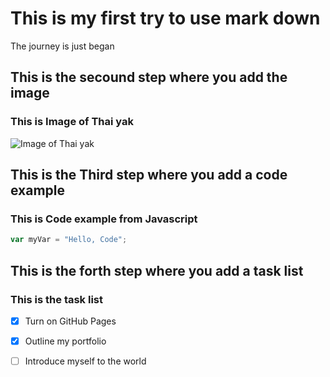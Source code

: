 # This is my first try to use mark down
  The journey is just began
  
## This is the secound step where you add the image
### This is Image of Thai yak
![Image of Thai yak](https://www.thaizer.com/wp-content/uploads/2013/06/1.jpg)

## This is the Third step where you add a code example
### This is Code example from Javascript
```javascript
var myVar = "Hello, Code";
```

## This is the forth step where you add  a task list 
### This is the task list
- [x] Turn on GitHub Pages
- [X] Outline my portfolio
- [ ] Introduce myself to the world



